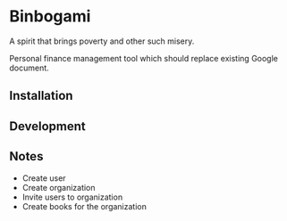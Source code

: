 # Binbogami

A spirit that brings poverty and other such misery.

Personal finance management tool which should replace existing Google document.

## Installation
## Development
## Notes

- Create user
- Create organization
- Invite users to organization
- Create books for the organization